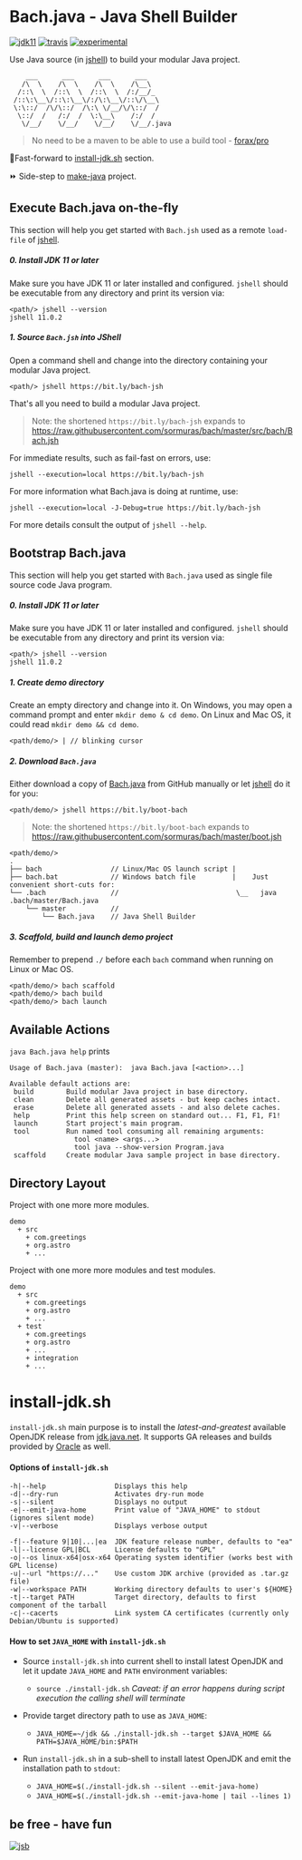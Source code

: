 # Bach.java - Java Shell Builder
 
[![jdk11](https://img.shields.io/badge/jdk-11-blue.svg)](http://jdk.java.net/11/)
[![travis](https://travis-ci.org/sormuras/bach.svg?branch=master)](https://travis-ci.org/sormuras/bach)
[![experimental](https://img.shields.io/badge/api-experimental-yellow.svg)](https://jitpack.io/com/github/sormuras/bach/master-SNAPSHOT/javadoc/)

Use Java source (in [jshell]) to build your modular Java project.

```text
    ___      ___      ___      ___
   /\  \    /\  \    /\  \    /\__\
  /::\  \  /::\  \  /::\  \  /:/__/_
 /::\:\__\/::\:\__\/:/\:\__\/::\/\__\
 \:\::/  /\/\::/  /\:\ \/__/\/\::/  /
  \::/  /   /:/  /  \:\__\    /:/  /
   \/__/    \/__/    \/__/    \/__/.java
```

> No need to be a maven to be able to use a build tool - [forax/pro](https://github.com/forax/pro)

:scroll:Fast-forward to [install-jdk.sh](#install-jdksh) section.

:fast_forward: Side-step to [make-java](https://github.com/sormuras/make-java) project.

## Execute Bach.java on-the-fly

This section will help you get started with `Bach.jsh` used as a remote `load-file` of [jshell].

##### 0. Install JDK 11 or later
Make sure you have JDK 11 or later installed and configured.
`jshell` should be executable from any directory and print its version via: 
```text
<path/> jshell --version
jshell 11.0.2
```

##### 1. Source `Bach.jsh` into JShell

Open a command shell and change into the directory containing your modular Java project. 

```text
<path/> jshell https://bit.ly/bach-jsh
```

That's all you need to build a modular Java project.

> Note: the shortened `https://bit.ly/bach-jsh` expands to https://raw.githubusercontent.com/sormuras/bach/master/src/bach/Bach.jsh

For immediate results, such as fail-fast on errors, use:

```text
jshell --execution=local https://bit.ly/bach-jsh
```

For more information what Bach.java is doing at runtime, use:

```text
jshell --execution=local -J-Debug=true https://bit.ly/bach-jsh
```

For more details consult the output of `jshell --help`.

## Bootstrap Bach.java

This section will help you get started with `Bach.java` used as single file source code Java program.

##### 0. Install JDK 11 or later
Make sure you have JDK 11 or later installed and configured.
`jshell` should be executable from any directory and print its version via: 
```text
<path/> jshell --version
jshell 11.0.2
```

##### 1. Create demo directory
Create an empty directory and change into it.
On Windows, you may open a command prompt and enter `mkdir demo & cd demo`.
On Linux and Mac OS, it could read `mkdir demo && cd demo`.

```text
<path/demo/> | // blinking cursor
```

##### 2. Download `Bach.java`
Either download a copy of [Bach.java] from GitHub manually or let [jshell] do it for you:

```text
<path/demo/> jshell https://bit.ly/boot-bach
```

> Note: the shortened `https://bit.ly/boot-bach` expands to https://raw.githubusercontent.com/sormuras/bach/master/boot.jsh

```text
<path/demo/>
.
├── bach                 // Linux/Mac OS launch script | 
├── bach.bat             // Windows batch file         |    Just convenient short-cuts for:
└── .bach                //                             \__   java .bach/master/Bach.java  
    └── master           //
        └── Bach.java    // Java Shell Builder
```

##### 3. Scaffold, build and launch demo project
Remember to prepend `./` before each `bach` command when running on Linux or Mac OS. 

```text
<path/demo/> bach scaffold
<path/demo/> bach build
<path/demo/> bach launch
```

## Available Actions

`java Bach.java help` prints

```text
Usage of Bach.java (master):  java Bach.java [<action>...]

Available default actions are:
 build        Build modular Java project in base directory.
 clean        Delete all generated assets - but keep caches intact.
 erase        Delete all generated assets - and also delete caches.
 help         Print this help screen on standard out... F1, F1, F1!
 launch       Start project's main program.
 tool         Run named tool consuming all remaining arguments:
                tool <name> <args...>
                tool java --show-version Program.java
 scaffold     Create modular Java sample project in base directory.
```

## Directory Layout

Project with one more more modules.

```text
demo
  + src
    + com.greetings
    + org.astro
    + ...
```

Project with one more more modules and test modules.

```text
demo
  + src
    + com.greetings
    + org.astro
    + ...
  + test
    + com.greetings
    + org.astro
    + ...
    + integration
    + ...
```

# install-jdk.sh

`install-jdk.sh` main purpose is to install the _latest-and-greatest_ available OpenJDK release from [jdk.java.net](http://jdk.java.net).
It supports GA releases and builds provided by [Oracle](http://www.oracle.com/technetwork/java/javase/terms/license/index.html) as well. 

#### Options of `install-jdk.sh`
```
-h|--help                 Displays this help
-d|--dry-run              Activates dry-run mode
-s|--silent               Displays no output
-e|--emit-java-home       Print value of "JAVA_HOME" to stdout (ignores silent mode)
-v|--verbose              Displays verbose output

-f|--feature 9|10|...|ea  JDK feature release number, defaults to "ea"
-l|--license GPL|BCL      License defaults to "GPL"
-o|--os linux-x64|osx-x64 Operating system identifier (works best with GPL license)
-u|--url "https://..."    Use custom JDK archive (provided as .tar.gz file)
-w|--workspace PATH       Working directory defaults to user's ${HOME}
-t|--target PATH          Target directory, defaults to first component of the tarball
-c|--cacerts              Link system CA certificates (currently only Debian/Ubuntu is supported)
```

#### How to set `JAVA_HOME` with `install-jdk.sh`

- Source `install-jdk.sh` into current shell to install latest OpenJDK and let it update `JAVA_HOME` and `PATH` environment variables:

  - `source ./install-jdk.sh` _Caveat: if an error happens during script execution the calling shell will terminate_
  
- Provide target directory path to use as `JAVA_HOME`:

  - `JAVA_HOME=~/jdk && ./install-jdk.sh --target $JAVA_HOME && PATH=$JAVA_HOME/bin:$PATH`

- Run `install-jdk.sh` in a sub-shell to install latest OpenJDK and emit the installation path to `stdout`:

  - `JAVA_HOME=$(./install-jdk.sh --silent --emit-java-home)`
  - `JAVA_HOME=$(./install-jdk.sh --emit-java-home | tail --lines 1)`

## be free - have fun
[![jsb](https://upload.wikimedia.org/wikipedia/commons/thumb/6/65/Bachsiegel.svg/220px-Bachsiegel.svg.png)](https://wikipedia.org/wiki/Johann_Sebastian_Bach)

[jshell]: https://docs.oracle.com/en/java/javase/11/tools/jshell.html
[bach.jsh]: https://github.com/sormuras/bach/blob/master/bach.jsh
[boot.jsh]: https://github.com/sormuras/bach/blob/master/boot.jsh
[Bach.java]: https://github.com/sormuras/bach/blob/master/src/main/Bach.java
[install-jdk.sh]: https://github.com/sormuras/bach/blob/master/install-jdk.sh
